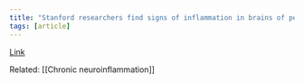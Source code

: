```yaml
---
title: "Stanford researchers find signs of inflammation in brains of people who died of COVID-19"
tags: [article]
---
```


[Link](https://med.stanford.edu/news/all-news/2021/06/signs-of-inflammation-in-brains-of-people-who-died-of-covid-19.html)

Related: [[Chronic neuroinflammation]]

